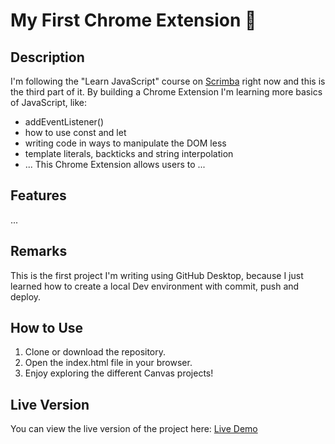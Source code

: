 # My First Chrome Extension 🧩

## Description
I'm following the "Learn JavaScript" course on [Scrimba](https://scrimba.com/home) right now and this is the third part of it.
By building a Chrome Extension I'm learning more basics of JavaScript, like:
- addEventListener()
- how to use const and let
- writing code in ways to manipulate the DOM less
- template literals, backticks and string interpolation
- ...
This Chrome Extension allows users to ...

## Features
...


## Remarks
This is the first project I'm writing using GitHub Desktop, because I just learned how to create a local Dev environment with commit, push and deploy.

## How to Use
1. Clone or download the repository.
2. Open the index.html file in your browser.
3. Enjoy exploring the different Canvas projects!

## Live Version
You can view the live version of the project here: [Live Demo](https://robinsrepository.github.io/first-chrome-extension/)



